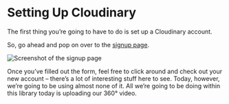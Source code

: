 # Setting Up Cloudinary


The first thing you’re going to have to do is set up a Cloudinary account.

So, go ahead and pop on over to the [signup page](https://cloudinary.com/signup).

![Screenshot of the signup page](https://TODO)

Once you’ve filled out the form, feel free to click around and check out your new account – there’s a lot of interesting stuff here to see. Today, however, we’re going to be using almost none of it. All we’re going to be doing within this library today is uploading our 360° video.
